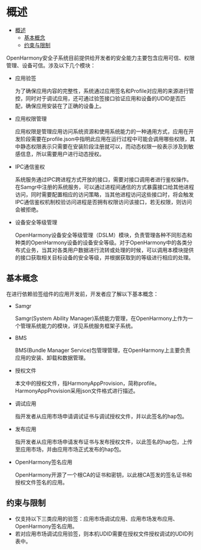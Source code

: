 # 概述<a name="ZH-CN_TOPIC_0000001058831526"></a>

- [概述<a name="ZH-CN_TOPIC_0000001058831526"></a>](#概述)
  - [基本概念<a name="section175012297491"></a>](#基本概念)
  - [约束与限制<a name="section2029921310472"></a>](#约束与限制)

OpenHarmony安全子系统目前提供给开发者的安全能力主要包含应用可信、权限管理、设备可信。涉及以下几个模块：

-   应用验签

    为了确保应用内容的完整性，系统通过应用签名和Profile对应用的来源进行管控，同时对于调试应用，还可通过验签接口验证应用和设备的UDID是否匹配，确保应用安装在了正确的设备上。

-   应用权限管理

    应用权限是管理应用访问系统资源和使用系统能力的一种通用方式，应用在开发阶段需要在profile.json中指明此应用在运行过程中可能会调用哪些权限，其中静态权限表示只需要在安装阶段注册就可以，而动态权限一般表示涉及到敏感信息，所以需要用户进行动态授权。

-   IPC通信鉴权

    系统服务通过IPC跨进程方式开放的接口，需要对接口调用者进行鉴权操作。在Samgr中注册的系统服务，可以通过进程间通信的方式暴露接口给其他进程访问，同时需要配置相应的访问策略，当其他进程访问这些接口时，将会触发IPC通信鉴权机制校验访问进程是否拥有权限访问该接口，若无权限，则访问会被拒绝。

-   设备安全等级管理

    OpenHarmony设备安全等级管理（DSLM）模块，负责管理各种不同形态和种类的OpenHarmony设备的设备安全等级。对于OpenHarmony中的各类分布式业务，当其对各类用户数据进行流转或处理的时候，可以调用本模块提供的接口获取相关目标设备的安全等级，并根据获取到的等级进行相应的处理。


## 基本概念<a name="section175012297491"></a>

在进行依赖验签组件的应用开发前，开发者应了解以下基本概念：

-   Samgr

    Samgr\(System Ability Manager\)系统能力管理，在OpenHarmony上作为一个管理系统能力的模块，详见系统服务框架子系统。


-   BMS

    BMS\(Bundle Manager Service\)包管理管理，在OpenHarmony上主要负责应用的安装、卸载和数据管理。


-   授权文件

    本文中的授权文件，指HarmonyAppProvision，简称profile。HarmonyAppProvision采用json文件格式进行描述。


-   调试应用

    指开发者从应用市场申请调试证书与调试授权文件，并以此签名的hap包。


-   发布应用

    指开发者从应用市场申请发布证书与发布授权文件，以此签名的hap包，上传至应用市场，并由应用市场正式发布的hap包。


-   OpenHarmony签名应用

    OpenHarmony开源了一个根CA的证书和密钥，以此根CA签发的签名证书和授权文件签名的应用。


## 约束与限制<a name="section2029921310472"></a>

-   仅支持以下三类应用的验签：应用市场调试应用、应用市场发布应用、OpenHarmony签名应用。
-   若对应用市场调试应用验签，则本机UDID需要在授权文件授权调试的UDID列表中。

